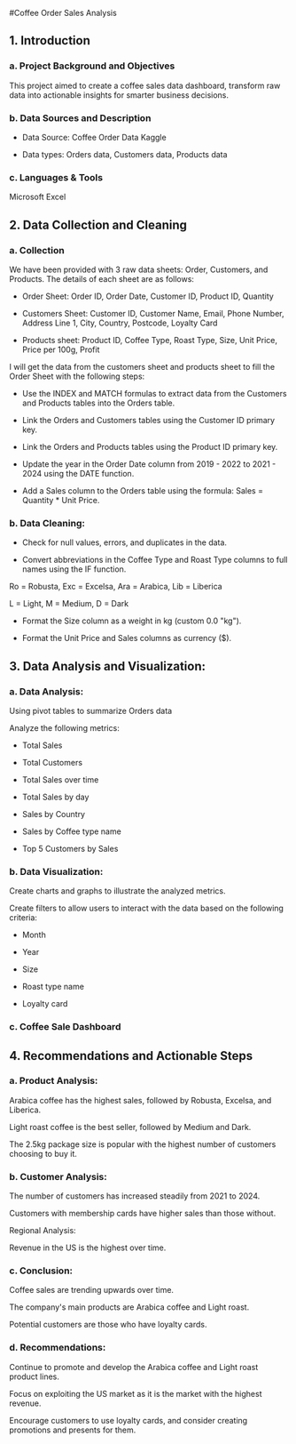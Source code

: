 #Coffee Order Sales Analysis

## 1. Introduction
### a. Project Background and Objectives
This project aimed to create a coffee sales data dashboard, transform raw data into actionable insights for smarter business decisions.

### b. Data Sources and Description
- Data Source:  Coffee Order Data Kaggle

- Data types: Orders data, Customers data, Products data

### c. Languages & Tools
Microsoft Excel

## 2. Data Collection and Cleaning
### a. Collection
We have been provided with 3 raw data sheets: Order, Customers, and Products. The details of each sheet are as follows:

- Order Sheet: Order ID, Order Date, Customer ID, Product ID, Quantity

- Customers Sheet: Customer ID, Customer Name, Email, Phone Number, Address Line 1, City, Country, Postcode, Loyalty Card

- Products sheet: Product ID, Coffee Type, Roast Type, Size, Unit Price, Price per 100g, Profit

I will get the data from the customers sheet and products sheet to fill the Order Sheet with the following steps:

- Use the INDEX and MATCH formulas to extract data from the Customers and Products tables into the Orders table.

- Link the Orders and Customers tables using the Customer ID primary key.

- Link the Orders and Products tables using the Product ID primary key.

- Update the year in the Order Date column from 2019 - 2022 to 2021 - 2024 using the DATE function.

- Add a Sales column to the Orders table using the formula: Sales = Quantity * Unit Price.

### b. Data Cleaning:
- Check for null values, errors, and duplicates in the data.

- Convert abbreviations in the Coffee Type and Roast Type columns to full names using the IF function.

Ro = Robusta, Exc = Excelsa, Ara = Arabica, Lib = Liberica

L = Light, M = Medium, D = Dark

- Format the Size column as a weight in kg (custom 0.0 "kg").

- Format the Unit Price and Sales columns as currency ($).

## 3. Data Analysis and Visualization:
### a. Data Analysis:
Using pivot tables to summarize Orders data

Analyze the following metrics:

- Total Sales

- Total Customers

- Total Sales over time

- Total Sales by day

- Sales by Country

- Sales by Coffee type name

- Top 5 Customers by Sales

### b. Data Visualization:
Create charts and graphs to illustrate the analyzed metrics.

Create filters to allow users to interact with the data based on the following criteria:

- Month

- Year

- Size

- Roast type name

- Loyalty card

### c. Coffee Sale Dashboard

## 4. Recommendations and Actionable Steps
### a. Product Analysis:
Arabica coffee has the highest sales, followed by Robusta, Excelsa, and Liberica.

Light roast coffee is the best seller, followed by Medium and Dark.

The 2.5kg package size is popular with the highest number of customers choosing to buy it.

### b. Customer Analysis:
The number of customers has increased steadily from 2021 to 2024.

Customers with membership cards have higher sales than those without.

Regional Analysis:

Revenue in the US is the highest over time.

### c. Conclusion:
Coffee sales are trending upwards over time.

The company's main products are Arabica coffee and Light roast.

Potential customers are those who have loyalty cards.

### d. Recommendations:
Continue to promote and develop the Arabica coffee and Light roast product lines.

Focus on exploiting the US market as it is the market with the highest revenue.

Encourage customers to use loyalty cards, and consider creating promotions and presents for them.
